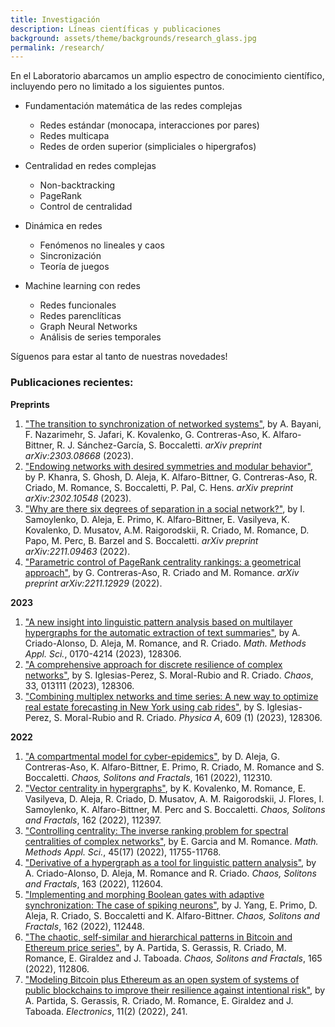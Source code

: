 ```yaml
---
title: Investigación
description: Líneas científicas y publicaciones
background: assets/theme/backgrounds/research_glass.jpg
permalink: /research/
---
```




En el Laboratorio abarcamos un amplio espectro de conocimiento científico, incluyendo pero no limitado a los siguientes puntos.

- Fundamentación matemática de las redes complejas
    - Redes estándar (monocapa, interacciones por pares)
    - Redes multicapa
    - Redes de orden superior (simpliciales o hipergrafos)

- Centralidad en redes complejas
    - Non-backtracking
    - PageRank
    - Control de centralidad

- Dinámica en redes
    - Fenómenos no lineales y caos
    - Sincronización
    - Teoría de juegos

- Machine learning con redes
    - Redes funcionales
    - Redes parenclíticas
    - Graph Neural Networks
    - Análisis de series temporales

Síguenos para estar al tanto de nuestras novedades!



### Publicaciones recientes:


<strong>Preprints</strong>

<ol>
    <li><a href="http://doi.org/10.48550/arXiv.2303.08668"> "The transition to synchronization of networked systems"</a>, by A. Bayani, F. Nazarimehr, S. Jafari, K. Kovalenko, G. Contreras-Aso, K. Alfaro-Bittner, R. J. Sánchez-García, S. Boccaletti. <em>arXiv preprint arXiv:2303.08668</em> (2023).</li>
    <li><a href="http://doi.org/10.48550/arXiv.2302.10548"> "Endowing networks with desired symmetries and modular behavior"</a>, by P. Khanra, S. Ghosh, D. Aleja, K. Alfaro-Bittner, G. Contreras-Aso, R. Criado, M. Romance, S. Boccaletti, P. Pal, C. Hens. <em>arXiv preprint arXiv:2302.10548</em> (2023).</li>
    <li><a href="http://doi.org/10.48550/arXiv.2211.09463"> "Why are there six degrees of separation in a social network?"</a>, by I. Samoylenko, D. Aleja, E. Primo, K. Alfaro-Bittner, E. Vasilyeva, K. Kovalenko, D. Musatov, A.M. Raigorodskii, R. Criado, M. Romance, D. Papo, M. Perc, B. Barzel and S. Boccaletti. <em>arXiv preprint arXiv:2211.09463</em> (2022).</li>
    <li><a href="http://doi.org/10.48550/arXiv.2211.12929"> "Parametric control of PageRank centrality rankings: a geometrical approach"</a>, by G. Contreras-Aso, R. Criado and M. Romance. <em>arXiv preprint arXiv:2211.12929</em> (2022).</li>
</ol>       


<strong>2023</strong>

<ol>
    <li><a href="https://onlinelibrary.wiley.com/doi/full/10.1002/mma.9201"> "A new insight into linguistic pattern analysis based on multilayer hypergraphs for the automatic extraction of text summaries"</a>, by A. Criado-Alonso, D. Aleja, M. Romance, and R. Criado. <em>Math. Methods Appl. Sci.</em>, 0170-4214 (2023),  128306.</li>
    <li><a href="https://aip.scitation.org/doi/abs/10.1063/5.0124687"> "A comprehensive approach for discrete resilience of complex networks"</a>, by S. Iglesias-Perez, S. Moral-Rubio and R. Criado. <em>Chaos</em>, 33, 013111 (2023),  128306.</li>
    <li><a href="http://doi.org/10.1016/j.physa.2022.128306"> "Combining multiplex networks and time series: A new way to optimize real estate forecasting in New York using cab rides"</a>, by S. Iglesias-Perez, S. Moral-Rubio and R. Criado. <em>Physica A</em>, 609 (1) (2023),  128306.</li>
</ol>   


<strong>2022</strong>

<ol>
    <li><a href="http://doi.org/10.1016/j.chaos.2022.112310"> "A compartmental model for cyber-epidemics"</a>, by D. Aleja, G. Contreras-Aso, K. Alfaro-Bittner, E. Primo, R. Criado, M. Romance and S. Boccaletti. <em>Chaos, Solitons and Fractals</em>, 161 (2022),  112310. </li>
    <li><a href="http://doi.org/10.1016/j.chaos.2022.112397"> "Vector centrality in hypergraphs"</a>, by K. Kovalenko, M. Romance, E. Vasilyeva, D. Aleja, R. Criado, D. Musatov, A. M. Raigorodskii, J. Flores, I. Samoylenko, K. Alfaro-Bittner, M. Perc and S. Boccaletti. <em>Chaos, Solitons and Fractals</em>, 162 (2022),  112397.</li>
    <li><a href="http://doi.org/10.1002/mma.8478"> "Controlling centrality: The inverse ranking problem for spectral centralities of complex networks"</a>, by E. Garcia and M. Romance. <em>Math. Methods Appl. Sci.</em>, 45(17) (2022),  11755-11768. </li>
    <li><a href="http://doi.org/10.1016/j.chaos.2022.112604"> "Derivative of a hypergraph as a tool for linguistic pattern analysis"</a>, by A. Criado-Alonso, D. Aleja, M. Romance and R. Criado. <em>Chaos, Solitons and Fractals</em>, 163 (2022),  112604.</li>
    <li><a href="http://doi.org/10.1016/j.chaos.2022.112448"> "Implementing and morphing Boolean gates with adaptive synchronization: The case of spiking neurons"</a>, by J. Yang, E. Primo, D. Aleja, R. Criado, S. Boccaletti and K. Alfaro-Bittner. <em>Chaos, Solitons and Fractals</em>, 162 (2022),  112448.</li>
    <li><a href="http://doi.org/10.1016/j.chaos.2022.112806"> "The chaotic, self-similar and hierarchical patterns in Bitcoin and Ethereum price series"</a>, by A. Partida, S. Gerassis, R. Criado, M. Romance, E. Giraldez and J. Taboada. <em>Chaos, Solitons and Fractals</em>, 165 (2022),  112806.</li>
    <li><a href="http://doi.org/10.3390/electronics11020241"> "Modeling Bitcoin plus Ethereum as an open system of systems of public blockchains to improve their resilience against intentional risk"</a>, by A. Partida, S. Gerassis, R. Criado, M. Romance, E. Giraldez and J. Taboada. <em>Electronics</em>, 11(2) (2022),  241.</li>
</ol>   
    
               


